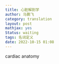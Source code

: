 ```yaml
---
title: 心脏解剖学
author: 马鹏飞
category: translation
layout: post
mathjax: yes
Status: waiting
tags: 名词定义
date: 2022-10-15 01:08
---
```


cardiac anatomy